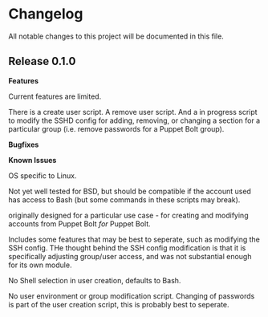 # Changelog

All notable changes to this project will be documented in this file.

## Release 0.1.0

**Features**

Current features are limited.

There is a create user script. A remove user script. And a in progress script to modify the SSHD config for adding, removing, or changing a section for a particular group (i.e. remove passwords for a Puppet Bolt group).

**Bugfixes**

**Known Issues**

OS specific to Linux.

Not yet well tested for BSD, but should be compatible if the account used has access to Bash (but some commands in these scripts may break).

originally designed for a particular use case - for creating and modifying accounts from Puppet Bolt *for* Puppet Bolt.

Includes some features that may be best to seperate, such as modifying the SSH config. THe thought behind the SSH config modification is that it is specifically adjusting group/user access, and was not substantial enough for its own module. 

No Shell selection in user creation, defaults to Bash.

No user environment or group modification script. Changing of passwords is part of the user creation script, this is probably best to seperate.
